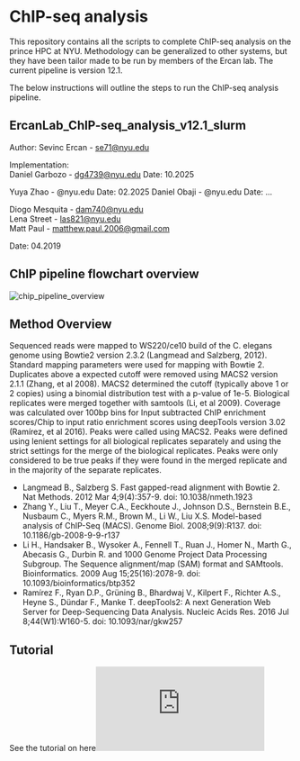 # ChIP-seq analysis

This repository contains all the scripts to complete ChIP-seq analysis on the prince HPC at NYU. Methodology can be generalized to other systems, but they have been tailor made to be run by members of the Ercan lab. The current pipeline is version 12.1.

The below instructions will outline the steps to run the ChIP-seq analysis pipeline.

## ErcanLab_ChIP-seq_analysis_v12.1_slurm

Author: Sevinc Ercan - se71@nyu.edu

Implementation:  
Daniel Garbozo - dg4739@nyu.edu
Date: 10.2025

Yuya Zhao - @nyu.edu
Date: 02.2025
Daniel Obaji - @nyu.edu
Date: ...

Diogo Mesquita - dam740@nyu.edu  
Lena Street - las821@nyu.edu   
Matt Paul - matthew.paul.2006@gmail.com  

Date: 04.2019

## ChIP pipeline flowchart overview
![chip_pipeline_overview](https://github.com/ercanlab/ChIPseq/blob/master/docs/ChIP_pipeline_overview.jpg)

## Method Overview
Sequenced reads were mapped to WS220/ce10 build of the C. elegans genome using Bowtie2 version 2.3.2 (Langmead and Salzberg, 2012). Standard mapping parameters were used for mapping with Bowtie 2. Duplicates above a expected cutoff were removed using MACS2 version 2.1.1 (Zhang, et al 2008). MACS2 determined the cutoff (typically above 1 or 2 copies) using a binomial distribution test with a p-value of 1e-5. Biological replicates were merged together with samtools (Li, et al 2009). Coverage was calculated over 100bp bins for Input subtracted ChIP enrichment scores/Chip to input ratio enrichment scores using deepTools version 3.02 (Ramírez, et al 2016). Peaks were called using MACS2. Peaks were defined using lenient settings for all biological replicates separately and using the strict settings for the merge of the biological replicates. Peaks were only considered to be true peaks if they were found in the merged replicate and in the majority of the separate replicates.

* Langmead B., Salzberg S. Fast gapped-read alignment with Bowtie 2. Nat Methods. 2012 Mar 4;9(4):357-9. doi: 10.1038/nmeth.1923 
* Zhang Y., Liu T., Meyer C.A., Eeckhoute J., Johnson D.S., Bernstein B.E., Nusbaum C., Myers R.M., Brown M., Li W., Liu X.S. Model-based analysis of ChIP-Seq (MACS). Genome Biol. 2008;9(9):R137. doi: 10.1186/gb-2008-9-9-r137      
* Li H., Handsaker B., Wysoker A., Fennell T., Ruan J., Homer N., Marth G., Abecasis G., Durbin R. and 1000 Genome Project Data Processing Subgroup. The Sequence alignment/map (SAM) format and SAMtools. Bioinformatics. 2009 Aug 15;25(16):2078-9. doi: 10.1093/bioinformatics/btp352      
* Ramírez F., Ryan D.P., Grüning B., Bhardwaj V., Kilpert F., Richter A.S., Heyne S., Dündar F., Manke T. deepTools2: A next Generation Web Server for Deep-Sequencing Data Analysis. Nucleic Acids Res. 2016 Jul 8;44(W1):W160-5. doi: 10.1093/nar/gkw257

## Tutorial

See the tutorial on here![Tutorial_link](https://github.com/ercanlab/ChIPseq/blob/master/docs/Tutorial-ErcanLab_ChIP-seq_analysis_v12.1_slurm.docx.pdf)

